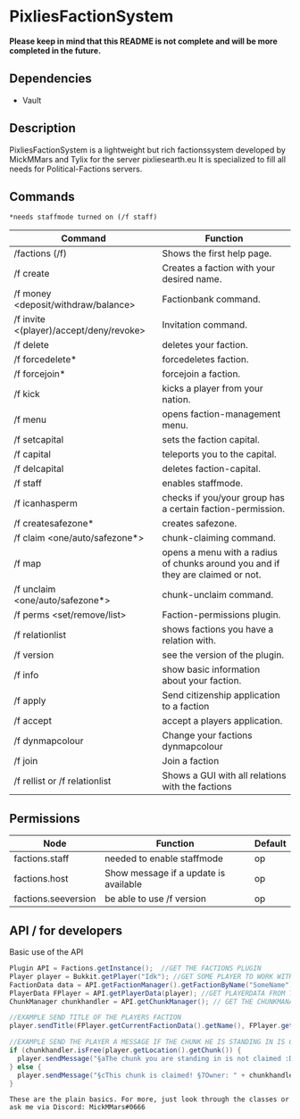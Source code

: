 # PixliesFactionSystem

__Please keep in mind that this README is not complete and will be more completed in the future.__

## Dependencies
* Vault

## Description
PixliesFactionSystem is a lightweight but rich factionssystem developed by MickMMars and Tylix for the server pixliesearth.eu
It is specialized to fill all needs for Political-Factions servers.

## Commands
`*needs staffmode turned on (/f staff)`

Command | Function
------------ | -------------
/factions (/f) | Shows the first help page.
/f create <name> | Creates a faction with your desired name.
/f money <deposit/withdraw/balance> | Factionbank command.
/f invite <(player)/accept/deny/revoke> | Invitation command.
/f delete | deletes your faction.
/f forcedelete* | forcedeletes faction.
/f forcejoin* | forcejoin a faction.
/f kick <player> | kicks a player from your nation.
/f menu | opens faction-management menu.
/f setcapital | sets the faction capital.
/f capital | teleports you to the capital.
/f delcapital | deletes faction-capital.
/f staff | enables staffmode.
/f icanhasperm <permission> | checks if you/your group has a certain faction-permission.
/f createsafezone* | creates safezone.
/f claim <one/auto/safezone*> | chunk-claiming command.
/f map | opens a menu with a radius of chunks around you and if they are claimed or not.
/f unclaim <one/auto/safezone*> | chunk-unclaim command.
/f perms <set/remove/list> <permission> <rank> | Faction-permissions plugin.
/f relationlist | shows factions you have a relation with.
/f version | see the version of the plugin.
/f info | show basic information about your faction.
/f apply <faction> | Send citizenship application to a faction
/f accept <player> | accept a players application.
/f dynmapcolour <colour> | Change your factions dynmapcolour
/f join <faction> | Join a faction
/f rellist or /f relationlist | Shows a GUI with all relations with the factions

## Permissions

Node | Function | Default
------------ | ------------- | ------------- 
factions.staff | needed to enable staffmode | op
factions.host | Show message if a update is available | op
factions.seeversion | be able to use /f version | op

## API / for developers
Basic use of the API

```Java
Plugin API = Factions.getInstance();  //GET THE FACTIONS PLUGIN
Player player = Bukkit.getPlayer("Idk"); //GET SOME PLAYER TO WORK WITH
FactionData data = API.getFactionManager().getFactionByName("SomeName"); //GET A FACTION BY ITS NAME
PlayerData FPlayer = API.getPlayerData(player); //GET PLAYERDATA FROM THE PLAYER WE DEFINED EARLIER
ChunkManager chunkhandler = API.getChunkManager(); // GET THE CHUNKMANAGER

//EXAMPLE SEND TITLE OF THE PLAYERS FACTION
player.sendTitle(FPlayer.getCurrentFactionData().getName(), FPlayer.getCurrentFactionData().getDescription, 20, 20 * 3, 0);

//EXAMPLE SEND THE PLAYER A MESSAGE IF THE CHUNK HE IS STANDING IN IS CLAIMED OR NOT
if (chunkhandler.isFree(player.getLocation().getChunk()) {
  player.sendMessage("§aThe chunk you are standing in is not claimed :D");
} else {
  player.sendMessage("§cThis chunk is claimed! §7Owner: " + chunkhandler.getFactionDataByChunk(player.getLocation().getChunk()).getName());
}
```

`These are the plain basics. For more, just look through the classes or ask me via Discord: MickMMars#0666`
